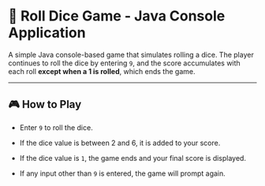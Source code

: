 # 🎲 Roll Dice Game - Java Console Application

A simple Java console-based game that simulates rolling a dice. The player continues to roll the dice by entering `9`, and the score accumulates with each roll **except when a 1 is rolled**, which ends the game.

--- 

## 🎮 How to Play

- Enter `9` to roll the dice.

- If the dice value is between 2 and 6, it is added to your score.

- If the dice value is `1`, the game ends and your final score is displayed.

- If any input other than `9` is entered, the game will prompt again.


